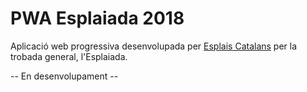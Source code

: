 # PWA Esplaiada 2018
Aplicació web progressiva desenvolupada per [Esplais Catalans](www.esplac.cat) per la trobada general, l'Esplaiada.

-- En desenvolupament --
